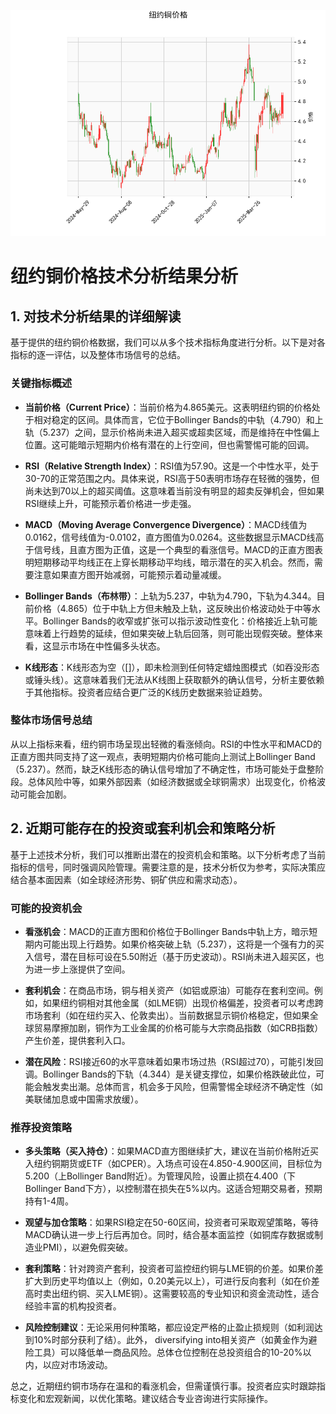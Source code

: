 ![图](hgcmx.png)

# 纽约铜价格技术分析结果分析

## 1. 对技术分析结果的详细解读
基于提供的纽约铜价格数据，我们可以从多个技术指标角度进行分析。以下是对各指标的逐一评估，以及整体市场信号的总结。

### 关键指标概述
- **当前价格（Current Price）**：当前价格为4.865美元。这表明纽约铜的价格处于相对稳定的区间。具体而言，它位于Bollinger Bands的中轨（4.790）和上轨（5.237）之间，显示价格尚未进入超买或超卖区域，而是维持在中性偏上位置。这可能暗示短期内价格有潜在的上行空间，但也需警惕可能的回调。

- **RSI（Relative Strength Index）**：RSI值为57.90。这是一个中性水平，处于30-70的正常范围之内。具体来说，RSI高于50表明市场存在轻微的强势，但尚未达到70以上的超买阈值。这意味着当前没有明显的超卖反弹机会，但如果RSI继续上升，可能预示着价格进一步走强。

- **MACD（Moving Average Convergence Divergence）**：MACD线值为0.0162，信号线值为-0.0102，直方图值为0.0264。这些数据显示MACD线高于信号线，且直方图为正值，这是一个典型的看涨信号。MACD的正直方图表明短期移动平均线正在上穿长期移动平均线，暗示潜在的买入机会。然而，需要注意如果直方图开始减弱，可能预示着动量减缓。

- **Bollinger Bands（布林带）**：上轨为5.237，中轨为4.790，下轨为4.344。目前价格（4.865）位于中轨上方但未触及上轨，这反映出价格波动处于中等水平。Bollinger Bands的收窄或扩张可以指示波动性变化：价格接近上轨可能意味着上行趋势的延续，但如果突破上轨后回落，则可能出现假突破。整体来看，这显示市场在中性偏多头状态。

- **K线形态**：K线形态为空（[]），即未检测到任何特定蜡烛图模式（如吞没形态或锤头线）。这意味着我们无法从K线图上获取额外的确认信号，分析主要依赖于其他指标。投资者应结合更广泛的K线历史数据来验证趋势。

### 整体市场信号总结
从以上指标来看，纽约铜市场呈现出轻微的看涨倾向。RSI的中性水平和MACD的正直方图共同支持了这一观点，表明短期内价格可能向上测试上Bollinger Band（5.237）。然而，缺乏K线形态的确认信号增加了不确定性，市场可能处于盘整阶段。总体风险中等，如果外部因素（如经济数据或全球铜需求）出现变化，价格波动可能会加剧。

## 2. 近期可能存在的投资或套利机会和策略分析
基于上述技术分析，我们可以推断出潜在的投资机会和策略。以下分析考虑了当前指标的信号，同时强调风险管理。需要注意的是，技术分析仅为参考，实际决策应结合基本面因素（如全球经济形势、铜矿供应和需求动态）。

### 可能的投资机会
- **看涨机会**：MACD的正直方图和价格位于Bollinger Bands中轨上方，暗示短期内可能出现上行趋势。如果价格突破上轨（5.237），这将是一个强有力的买入信号，潜在目标可设在5.50附近（基于历史波动）。RSI尚未进入超买区，也为进一步上涨提供了空间。
  
- **套利机会**：在商品市场，铜与相关资产（如铝或原油）可能存在套利空间。例如，如果纽约铜相对其他金属（如LME铜）出现价格偏差，投资者可以考虑跨市场套利（如在纽约买入、伦敦卖出）。当前数据显示铜价格稳定，但如果全球贸易摩擦加剧，铜作为工业金属的价格可能与大宗商品指数（如CRB指数）产生价差，提供套利入口。

- **潜在风险**：RSI接近60的水平意味着如果市场过热（RSI超过70），可能引发回调。Bollinger Bands的下轨（4.344）是关键支撑位，如果价格跌破此位，可能会触发卖出潮。总体而言，机会多于风险，但需警惕全球经济不确定性（如美联储加息或中国需求放缓）。

### 推荐投资策略
- **多头策略（买入持仓）**：如果MACD直方图继续扩大，建议在当前价格附近买入纽约铜期货或ETF（如CPER）。入场点可设在4.850-4.900区间，目标位为5.200（上Bollinger Band附近）。为管理风险，设置止损在4.400（下Bollinger Band下方），以控制潜在损失在5%以内。这适合短期交易者，预期持有1-4周。

- **观望与加仓策略**：如果RSI稳定在50-60区间，投资者可采取观望策略，等待MACD确认进一步上行后再加仓。同时，结合基本面监控（如铜库存数据或制造业PMI），以避免假突破。

- **套利策略**：针对跨资产套利，投资者可监控纽约铜与LME铜的价差。如果价差扩大到历史平均值以上（例如，0.20美元以上），可进行反向套利（如在价差高时卖出纽约铜、买入LME铜）。这需要较高的专业知识和资金流动性，适合经验丰富的机构投资者。

- **风险控制建议**：无论采用何种策略，都应设定严格的止盈止损规则（如利润达到10%时部分获利了结）。此外， diversifying into相关资产（如黄金作为避险工具）可以降低单一商品风险。总体仓位控制在总投资组合的10-20%以内，以应对市场波动。

总之，近期纽约铜市场存在温和的看涨机会，但需谨慎行事。投资者应实时跟踪指标变化和宏观新闻，以优化策略。建议结合专业咨询进行实际操作。
